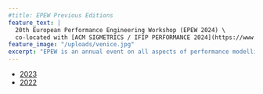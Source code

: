 ```yaml
---
#title: EPEW Previous Editions
feature_text: |
  20th European Performance Engineering Workshop (EPEW 2024) \
  co-located with [ACM SIGMETRICS / IFIP PERFORMANCE 2024](https://www.sigmetrics.org/sigmetrics2024/)
feature_image: "/uploads/venice.jpg"
excerpt: "EPEW is an annual event on all aspects of performance modelling and analysis."
---
```


 - [2023](https://asmta2023.sciencesconf.org/resource/page/id/5)
 - [2022](https://epew2022.umh.es/)

